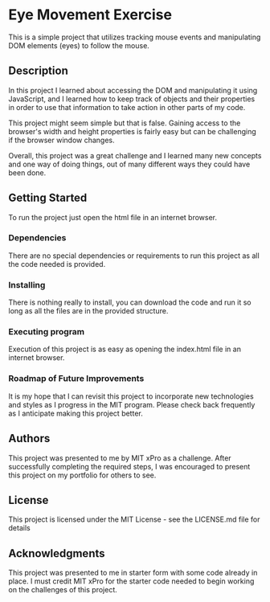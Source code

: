 # Eye Movement Exercise

This is a simple project that utilizes tracking mouse events and manipulating DOM elements (eyes) to follow the mouse.

## Description

In this project I learned about accessing the DOM and manipulating it using JavaScript, and I learned how to keep track of objects and their properties in order to use that information to take action in other parts of my code. 

This project might seem simple but that is false. Gaining access to the browser's width and height properties is fairly easy but can be challenging if the browser window changes. 

Overall, this project was a great challenge and I learned many new concepts and one way of doing things, out of many different ways they could have been done.

## Getting Started

To run the project just open the html file in an internet browser.

### Dependencies

There are no special dependencies or requirements to run this project as all the code needed is provided. 

### Installing

There is nothing really to install, you can download the code and run it so long as all the files are in the provided structure.

### Executing program

Execution of this project is as easy as opening the index.html file in an internet browser.

### Roadmap of Future Improvements

It is my hope that I can revisit this project to incorporate new technologies and styles as I progress in the MIT program. Please check back frequently as I anticipate
making this project better.

## Authors

This project was presented to me by MIT xPro as a challenge. After successfully completing the required steps, I was encouraged to present this project on my portfolio for others to see.

## License

This project is licensed under the MIT License - see the LICENSE.md file for details

## Acknowledgments

This project was presented to me in starter form with some code already in place. I must credit MIT xPro for the starter code needed to begin working on the challenges of this project. 
